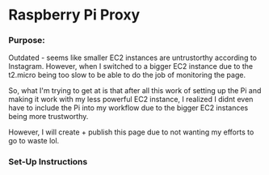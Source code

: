 # Raspberry Pi Proxy

### Purpose:
Outdated - seems like smaller EC2 instances are untrustorthy according to Instagram. However, when I switched to a bigger EC2 instance due to the t2.micro being too slow to be able to do the job of monitoring the page.

So, what I'm trying to get at is that after all this work of setting up the Pi and making it work with my less powerful EC2 instance, I realized I didnt even have to include the Pi into my workflow due to the bigger EC2 instances being more trustworthy. 

However, I will create + publish this page due to not wanting my efforts to go to waste lol.

### Set-Up Instructions